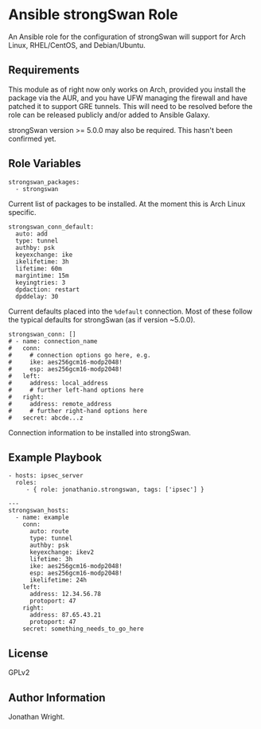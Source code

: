# Ansible strongSwan Role

An Ansible role for the configuration of strongSwan will support for Arch Linux,
RHEL/CentOS, and Debian/Ubuntu.

## Requirements

This module as of right now only works on Arch, provided you install the package
via the AUR, and you have UFW managing the firewall and have patched it to
support GRE tunnels. This will need to be resolved before the role can be
released publicly and/or added to Ansible Galaxy.

strongSwan version >= 5.0.0 may also be required. This hasn't been confirmed
yet.

## Role Variables

    strongswan_packages:
      - strongswan

Current list of packages to be installed. At the moment this is Arch Linux
specific.

    strongswan_conn_default:
      auto: add
      type: tunnel
      authby: psk
      keyexchange: ike
      ikelifetime: 3h
      lifetime: 60m
      margintime: 15m
      keyingtries: 3
      dpdaction: restart
      dpddelay: 30

Current defaults placed into the `%default` connection. Most of these follow the typical defaults for strongSwan (as if version ~5.0.0).

    strongswan_conn: []
    # - name: connection_name
    #   conn:
    #     # connection options go here, e.g.
    #     ike: aes256gcm16-modp2048!
    #     esp: aes256gcm16-modp2048!
    #   left:
    #     address: local_address
    #     # further left-hand options here
    #   right:
    #     address: remote_address
    #     # further right-hand options here
    #   secret: abcde...z

Connection information to be installed into strongSwan.

## Example Playbook

    - hosts: ipsec_server
      roles:
         - { role: jonathanio.strongswan, tags: ['ipsec'] }

    ---
    strongswan_hosts:
      - name: example
        conn:
          auto: route
          type: tunnel
          authby: psk
          keyexchange: ikev2
          lifetime: 3h
          ike: aes256gcm16-modp2048!
          esp: aes256gcm16-modp2048!
          ikelifetime: 24h
        left:
          address: 12.34.56.78
          protoport: 47
        right:
          address: 87.65.43.21
          protoport: 47
        secret: something_needs_to_go_here

## License

GPLv2

## Author Information

Jonathan Wright.
